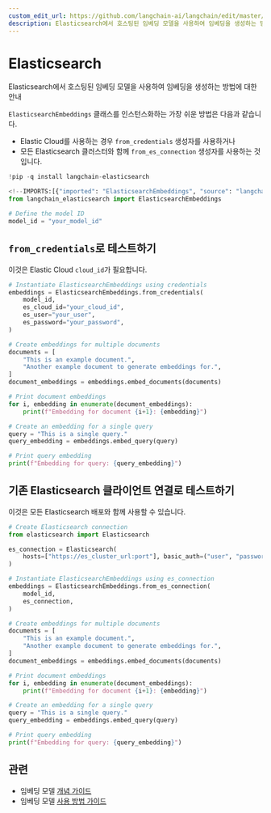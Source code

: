 ```yaml
---
custom_edit_url: https://github.com/langchain-ai/langchain/edit/master/docs/docs/integrations/text_embedding/elasticsearch.ipynb
description: Elasticsearch에서 호스팅된 임베딩 모델을 사용하여 임베딩을 생성하는 방법에 대한 단계별 안내입니다.
---
```


# Elasticsearch
Elasticsearch에서 호스팅된 임베딩 모델을 사용하여 임베딩을 생성하는 방법에 대한 안내

`ElasticsearchEmbeddings` 클래스를 인스턴스화하는 가장 쉬운 방법은 다음과 같습니다.
- Elastic Cloud를 사용하는 경우 `from_credentials` 생성자를 사용하거나
- 모든 Elasticsearch 클러스터와 함께 `from_es_connection` 생성자를 사용하는 것입니다.

```python
!pip -q install langchain-elasticsearch
```


```python
<!--IMPORTS:[{"imported": "ElasticsearchEmbeddings", "source": "langchain_elasticsearch", "docs": "https://api.python.langchain.com/en/latest/embeddings/langchain_elasticsearch.embeddings.ElasticsearchEmbeddings.html", "title": "Elasticsearch"}]-->
from langchain_elasticsearch import ElasticsearchEmbeddings
```


```python
# Define the model ID
model_id = "your_model_id"
```


## `from_credentials`로 테스트하기
이것은 Elastic Cloud `cloud_id`가 필요합니다.

```python
# Instantiate ElasticsearchEmbeddings using credentials
embeddings = ElasticsearchEmbeddings.from_credentials(
    model_id,
    es_cloud_id="your_cloud_id",
    es_user="your_user",
    es_password="your_password",
)
```


```python
# Create embeddings for multiple documents
documents = [
    "This is an example document.",
    "Another example document to generate embeddings for.",
]
document_embeddings = embeddings.embed_documents(documents)
```


```python
# Print document embeddings
for i, embedding in enumerate(document_embeddings):
    print(f"Embedding for document {i+1}: {embedding}")
```


```python
# Create an embedding for a single query
query = "This is a single query."
query_embedding = embeddings.embed_query(query)
```


```python
# Print query embedding
print(f"Embedding for query: {query_embedding}")
```


## 기존 Elasticsearch 클라이언트 연결로 테스트하기
이것은 모든 Elasticsearch 배포와 함께 사용할 수 있습니다.

```python
# Create Elasticsearch connection
from elasticsearch import Elasticsearch

es_connection = Elasticsearch(
    hosts=["https://es_cluster_url:port"], basic_auth=("user", "password")
)
```


```python
# Instantiate ElasticsearchEmbeddings using es_connection
embeddings = ElasticsearchEmbeddings.from_es_connection(
    model_id,
    es_connection,
)
```


```python
# Create embeddings for multiple documents
documents = [
    "This is an example document.",
    "Another example document to generate embeddings for.",
]
document_embeddings = embeddings.embed_documents(documents)
```


```python
# Print document embeddings
for i, embedding in enumerate(document_embeddings):
    print(f"Embedding for document {i+1}: {embedding}")
```


```python
# Create an embedding for a single query
query = "This is a single query."
query_embedding = embeddings.embed_query(query)
```


```python
# Print query embedding
print(f"Embedding for query: {query_embedding}")
```


## 관련

- 임베딩 모델 [개념 가이드](/docs/concepts/#embedding-models)
- 임베딩 모델 [사용 방법 가이드](/docs/how_to/#embedding-models)